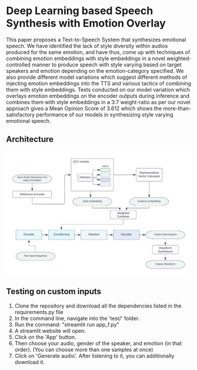 # Deep Learning based Speech Synthesis with Emotion Overlay


This paper proposes a Text-to-Speech System that synthesizes emotional speech. We have identified the lack of style diversity within audios produced for the same emotion, and have thus, come up with techniques of combining emotion embeddings with style embeddings in a novel weighted-controlled manner to produce speech with style varying based on target speakers and emotion depending on the emotion-category specified. We also provide different model variations which suggest different methods of injecting emotion embeddings into the TTS and various tactics of combining them with style embeddings. Tests conducted on our model variation which overlays emotion embeddings on the encoder outputs during inference and combines them with style embeddings in a 3:7 weight-ratio as per our novel approach gives a Mean Opinion Score of 3.612 which shows the more-than-satisfactory performance of our models in synthesizing style varying emotional speech.

## Architecture
![Architecture](architecture.jpeg)

## Testing on custom inputs
1. Clone the repository and download all the dependencies listed in the requirements.py file
2. In the command line, navigate into the 'test/' folder.
3. Run the command: "streamlit run app_f.py"
4. A streamlit website will open.
5. Click on the 'App' button.
6. Then choose your audio, gender of the speaker, and emotion (in that order). (You can choose more than one samples at once)
7. Click on 'Generate audio'. After listening to it, you can additionally download it.
